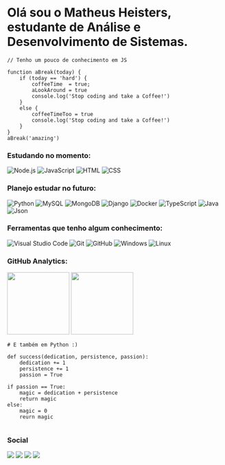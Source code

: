 # Olá sou o Matheus Heisters, estudante de Análise e Desenvolvimento de Sistemas.

```
// Tenho um pouco de conhecimento em JS

function aBreak(today) {
    if (today == 'hard') {
        coffeeTime  = true;
        aLookAround = true
        console.log('Stop coding and take a Coffee!')
    }
    else {
        coffeeTimeToo = true
        console.log('Stop coding and take a Coffee!')
    }
}
aBreak('amazing')

```

### Estudando no momento:

![Node.js](https://img.shields.io/badge/Node.js-43853D?style=for-the-badge&logo=node.js&logoColor=white)
![JavaScript](https://img.shields.io/badge/JavaScript-323330?style=for-the-badge&logo=javascript&logoColor=F7DF1E)
![HTML](https://img.shields.io/badge/HTML5-E34F26?style=for-the-badge&logo=html5&logoColor=white)
![CSS](https://img.shields.io/badge/CSS3-1572B6?style=for-the-badge&logo=css3&logoColor=white)

### Planejo estudar no futuro:

![Python](https://img.shields.io/badge/Python-FFD43B?style=for-the-badge&logo=python&logoColor=darkgreen)
![MySQL](https://img.shields.io/badge/MySQL-00000F?style=for-the-badge&logo=mysql&logoColor=white)
![MongoDB](https://img.shields.io/badge/MongoDB-white?style=for-the-badge&logo=mongodb&logoColor=4EA94B)
![Django](https://img.shields.io/badge/Django-092E20?style=for-the-badge&logo=django&logoColor=green)
![Docker](https://img.shields.io/badge/Docker-2CA5E0?style=for-the-badge&logo=docker&logoColor=white)
![TypeScript](https://img.shields.io/badge/TypeScript-007ACC?style=for-the-badge&logo=typescript&logoColor=white)
![Java](https://img.shields.io/badge/Java-ED8B00?style=for-the-badge&logo=java&logoColor=white)
![Json](https://img.shields.io/badge/json-5E5C5C?style=for-the-badge&logo=json&logoColor=white)

### Ferramentas que tenho algum conhecimento:

![Visual Studio Code](https://img.shields.io/badge/Visual_Studio_Code-0078D4?style=for-the-badge&logo=visual%20studio%20code&logoColor=white)
![Git](https://img.shields.io/badge/-Git-05122A?style=for-the-badge&logo=git)
![GitHub](https://img.shields.io/badge/GitHub-100000?style=for-the-badge&logo=github&logoColor=white)
![Windows](https://img.shields.io/badge/Windows-0078D6?style=for-the-badge&logo=windows&logoColor=white)
![Linux](https://img.shields.io/badge/Ubuntu-E95420?style=for-the-badge&logo=ubuntu&logoColor=white)


### GitHub Analytics:

<p align="left">
  <img height="145em" src="https://github-readme-stats-eight-theta.vercel.app/api?username=tksheisters&show_icons=true&theme=monokai"/>
  <img height="145em" src="https://github-readme-stats-eight-theta.vercel.app/api/top-langs/?username=tksheisters&layout=compact&langs_count=8&theme=monokai"/>
</p>

```
# E também em Python :)

def success(dedication, persistence, passion):
    dedication += 1
    persistence += 1
    passion = True
    
if passion == True:
    magic = dedication + persistence
    return magic
else:
    magic = 0
    reurn magic
  
```

### Social

<a href="https://www.linkedin.com/in/matheus-heisters-107695158/"><img src="https://img.shields.io/badge/Linkedin-0077B5?style=for-the-badge&logo=Linkedin&logoColor=white"/></a>
<a href="mailto:tksheisters@outlook.com"><img src="https://img.shields.io/badge/Outlook-0078D4?style=for-the-badge&logo=microsoft-outlook&logoColor=white"/></a>
<a href="https://www.instagram.com/matheus.heisters/"><img src="https://img.shields.io/badge/Instagram-E4405F?style=for-the-badge&logo=Instagram&logoColor=white"/></a>
<a href = "mailto:tksheisters@gmail.com"><img src="https://img.shields.io/badge/Gmail-D14836?style=for-the-badge&logo=gmail&logoColor=white"></a>
</p>
